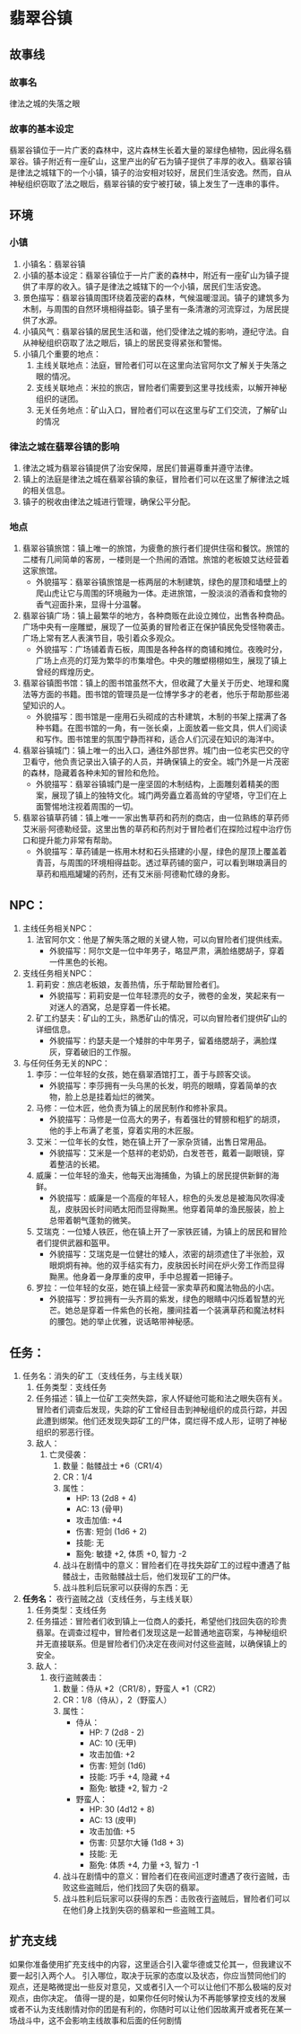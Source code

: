 # 翡翠谷镇
## 故事线
### 故事名
律法之城的失落之眼
### 故事的基本设定
翡翠谷镇位于一片广袤的森林中，这片森林生长着大量的翠绿色植物，因此得名翡翠谷。镇子附近有一座矿山，这里产出的矿石为镇子提供了丰厚的收入。翡翠谷镇是律法之城辖下的一个小镇，镇子的治安相对较好，居民们生活安逸。然而，自从神秘组织窃取了法之眼后，翡翠谷镇的安宁被打破，镇上发生了一连串的事件。
## 环境
### 小镇
1. 小镇名：翡翠谷镇
2. 小镇的基本设定：翡翠谷镇位于一片广袤的森林中，附近有一座矿山为镇子提供了丰厚的收入。镇子是律法之城辖下的一个小镇，居民们生活安逸。
3. 景色描写：翡翠谷镇周围环绕着茂密的森林，气候温暖湿润。镇子的建筑多为木制，与周围的自然环境相得益彰。镇子里有一条清澈的河流穿过，为居民提供了水源。
4. 小镇风气：翡翠谷镇的居民生活和谐，他们受律法之城的影响，遵纪守法。自从神秘组织窃取了法之眼后，镇上的居民变得紧张和警惕。
5. 小镇几个重要的地点：
   1. 主线关联地点：法庭，冒险者们可以在这里向法官阿尔文了解关于失落之眼的情况。
   2. 支线关联地点：米拉的旅店，冒险者们需要到这里寻找线索，以解开神秘组织的谜团。
   3. 无关任务地点：矿山入口，冒险者们可以在这里与矿工们交流，了解矿山的情况
### 律法之城在翡翠谷镇的影响
1. 律法之城为翡翠谷镇提供了治安保障，居民们普遍尊重并遵守法律。
2. 镇上的法庭是律法之城在翡翠谷镇的象征，冒险者们可以在这里了解律法之城的相关信息。
3. 镇子的税收由律法之城进行管理，确保公平分配。
### 地点
1. 翡翠谷镇旅馆：镇上唯一的旅馆，为疲惫的旅行者们提供住宿和餐饮。旅馆的二楼有几间简单的客房，一楼则是一个热闹的酒馆。旅馆的老板娘艾达经营着这家旅馆。
   * 外貌描写：翡翠谷镇旅馆是一栋两层的木制建筑，绿色的屋顶和墙壁上的爬山虎让它与周围的环境融为一体。走进旅馆，一股淡淡的酒香和食物的香气迎面扑来，显得十分温馨。
2. 翡翠谷镇广场：镇上最繁华的地方，各种商贩在此设立摊位，出售各种商品。广场中央有一座雕塑，展现了一位英勇的冒险者正在保护镇民免受怪物袭击。广场上常有艺人表演节目，吸引着众多观众。
   * 外貌描写：广场铺着青石板，周围是各种各样的商铺和摊位。夜晚时分，广场上点亮的灯笼为繁华的市集增色。中央的雕塑栩栩如生，展现了镇上曾经的辉煌历史。
3. 翡翠谷镇图书馆：镇上的图书馆虽然不大，但收藏了大量关于历史、地理和魔法等方面的书籍。图书馆的管理员是一位博学多才的老者，他乐于帮助那些渴望知识的人。
   * 外貌描写：图书馆是一座用石头砌成的古朴建筑，木制的书架上摆满了各种书籍。在图书馆的一角，有一张长桌，上面放着一些文具，供人们阅读和写作。图书馆里的氛围宁静而祥和，适合人们沉浸在知识的海洋中。
4. 翡翠谷镇城门：镇上唯一的出入口，通往外部世界。城门由一位老实巴交的守卫看守，他负责记录出入镇子的人员，并确保镇上的安全。城门外是一片茂密的森林，隐藏着各种未知的冒险和危险。
   * 外貌描写：翡翠谷镇城门是一座坚固的木制结构，上面雕刻着精美的图案，展现了镇上的独特文化。城门两旁矗立着高耸的守望塔，守卫们在上面警惕地注视着周围的一切。
5. 翡翠谷镇草药铺：镇上唯一一家出售草药和药剂的商店，由一位熟练的草药师艾米丽·阿德勒经营。这里出售的草药和药剂对于冒险者们在探险过程中治疗伤口和提升能力非常有帮助。
   * 外貌描写：草药铺是一栋用木材和石头搭建的小屋，绿色的屋顶上覆盖着青苔，与周围的环境相得益彰。透过草药铺的窗户，可以看到琳琅满目的草药和瓶瓶罐罐的药剂，还有艾米丽·阿德勒忙碌的身影。
## NPC：
1. 主线任务相关NPC：
   1. 法官阿尔文：他是了解失落之眼的关键人物，可以向冒险者们提供线索。
      * 外貌描写：阿尔文是一位中年男子，略显严肃，满脸络腮胡子，穿着一件黑色的长袍。
2. 支线任务相关NPC：
   1. 莉莉安：旅店老板娘，友善热情，乐于帮助冒险者们。
      * 外貌描写：莉莉安是一位年轻漂亮的女子，微卷的金发，笑起来有一对迷人的酒窝，总是穿着一件长裙。
   2. 矿工约瑟夫：矿山的工头，熟悉矿山的情况，可以向冒险者们提供矿山的详细信息。
      * 外貌描写：约瑟夫是一个矮胖的中年男子，留着络腮胡子，满脸煤灰，穿着破旧的工作服。
3. 与任何任务无关的NPC：
   1. 李莎：一位年轻的女孩，她在翡翠酒馆打工，善于与顾客交谈。
      * 外貌描写：李莎拥有一头乌黑的长发，明亮的眼睛，穿着简单的衣物，脸上总是挂着灿烂的微笑。
   2. 马修：一位木匠，他负责为镇上的居民制作和修补家具。
      * 外貌描写：马修是一位高大的男子，有着强壮的臂膀和粗犷的胡须，他的手上布满了老茧，穿着实用的木匠服。
   3. 艾米：一位年长的女性，她在镇上开了一家杂货铺，出售日常用品。
      * 外貌描写：艾米是一个慈祥的老奶奶，白发苍苍，戴着一副眼镜，穿着整洁的长裙。
   4. 威廉：一位年轻的渔夫，他每天出海捕鱼，为镇上的居民提供新鲜的海鲜。
      * 外貌描写：威廉是一个高瘦的年轻人，棕色的头发总是被海风吹得凌乱，皮肤因长时间晒太阳而显得黝黑。他穿着简单的渔民服装，脸上总带着朝气蓬勃的微笑。
   5. 艾瑞克：一位矮人铁匠，他在镇上开了一家铁匠铺，为镇上的居民和冒险者们提供武器和盔甲。
      * 外貌描写：艾瑞克是一位健壮的矮人，浓密的胡须遮住了半张脸，双眼炯炯有神。他的双手结实有力，皮肤因长时间在炉火旁工作而显得黝黑。他身着一身厚重的皮甲，手中总握着一把锤子。
   6. 罗拉：一位年轻的女巫，她在镇上经营一家卖草药和魔法物品的小店。
      * 外貌描写：罗拉拥有一头齐肩的紫发，绿色的眼睛中闪烁着智慧的光芒。她总是穿着一件紫色的长袍，腰间挂着一个装满草药和魔法材料的腰包。她的举止优雅，说话略带神秘感。
## 任务：
1. 任务名：消失的矿工（支线任务，与主线关联）
   1. 任务类型：支线任务
   2. 任务描述：镇上一位矿工突然失踪，家人怀疑他可能和法之眼失窃有关。冒险者们调查后发现，失踪的矿工曾经目击到神秘组织的成员行踪，并因此遭到绑架。他们还发现失踪矿工的尸体，腐烂得不成人形，证明了神秘组织的邪恶行径。
   3. 敌人：
      1. 亡灵侵袭：
         1. 数量：骷髅战士 *6（CR1/4）
         2. CR：1/4
         3. 属性：
            * HP: 13 (2d8 + 4)
            * AC: 13 (骨甲)
            * 攻击加值: +4
            * 伤害: 短剑 (1d6 + 2)
            * 技能: 无
            * 豁免: 敏捷 +2, 体质 +0, 智力 -2
         4. 战斗在剧情中的意义：冒险者们在寻找失踪矿工的过程中遭遇了骷髅战士，击败骷髅战士后，他们发现矿工的尸体。
         5. 战斗胜利后玩家可以获得的东西：无
2. **任务名：** 夜行盗贼之战（支线任务，与主线关联）
   1. 任务类型：支线任务
   2. 任务描述：冒险者们收到镇上一位商人的委托，希望他们找回失窃的珍贵翡翠。在调查过程中，冒险者们发现这是一起普通地盗窃案，与神秘组织并无直接联系。但是冒险者们仍决定在夜间对付这些盗贼，以确保镇上的安全。
   3. 敌人：
      1. 夜行盗贼袭击：
         1. 数量：侍从 *2（CR1/8），野蛮人 *1（CR2）
         2. CR：1/8（侍从），2（野蛮人）
         3. 属性：
            * 侍从：
               * HP: 7 (2d8 - 2)
               * AC: 10 (无甲)
               * 攻击加值: +2
               * 伤害: 短剑 (1d6)
               * 技能: 巧手 +4, 隐藏 +4
               * 豁免: 敏捷 +2, 智力 -2
            * 野蛮人：
               * HP: 30 (4d12 + 8)
               * AC: 13 (皮甲)
               * 攻击加值: +5
               * 伤害: 贝瑟尔大锤 (1d8 + 3)
               * 技能: 无
               * 豁免: 体质 +4, 力量 +3, 智力 -1
         4. 战斗在剧情中的意义：冒险者们在夜间巡逻时遭遇了夜行盗贼，击败这些盗贼后，他们找回了失窃的翡翠。
         5. 战斗胜利后玩家可以获得的东西：击败夜行盗贼后，冒险者们可以在他们身上找到失窃的翡翠和一些盗贼工具。

## 扩充支线

如果你准备使用扩充支线中的内容，这里适合引入霍华德或艾伦其一，但我建议不要一起引入两个人。
引入哪位，取决于玩家的态度以及状态，你应当赞同他们的观点，还是略微提出一些反对意见，又或者引入一个可以让他们不那么极端的反对观点，由你决定。
值得一提的是，如果你任何时候认为不再能够掌控支线的发展或者不认为支线剧情对你的团是有利的，你随时可以让他们因故离开或者死在某一场战斗中，这不会影响主线故事和后面的任何剧情